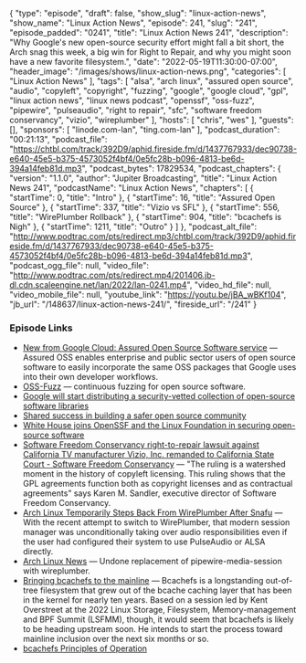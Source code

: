 {
  "type": "episode",
  "draft": false,
  "show_slug": "linux-action-news",
  "show_name": "Linux Action News",
  "episode": 241,
  "slug": "241",
  "episode_padded": "0241",
  "title": "Linux Action News 241",
  "description": "Why Google's new open-source security effort might fall a bit short, the Arch snag this week, a big win for Right to Repair, and why you might soon have a new favorite filesystem.",
  "date": "2022-05-19T11:30:00-07:00",
  "header_image": "/images/shows/linux-action-news.png",
  "categories": [
    "Linux Action News"
  ],
  "tags": [
    "alsa",
    "arch linux",
    "assured open source",
    "audio",
    "copyleft",
    "copyright",
    "fuzzing",
    "google",
    "google cloud",
    "gpl",
    "linux action news",
    "linux news podcast",
    "openssf",
    "oss-fuzz",
    "pipewire",
    "pulseaudio",
    "right to repair",
    "sfc",
    "software freedom conservancy",
    "vizio",
    "wireplumber"
  ],
  "hosts": [
    "chris",
    "wes"
  ],
  "guests": [],
  "sponsors": [
    "linode.com-lan",
    "ting.com-lan"
  ],
  "podcast_duration": "00:21:13",
  "podcast_file": "https://chtbl.com/track/392D9/aphid.fireside.fm/d/1437767933/dec90738-e640-45e5-b375-4573052f4bf4/0e5fc28b-b096-4813-be6d-394a14feb81d.mp3",
  "podcast_bytes": 17829534,
  "podcast_chapters": {
    "version": "1.1.0",
    "author": "Jupiter Broadcasting",
    "title": "Linux Action News 241",
    "podcastName": "Linux Action News",
    "chapters": [
      {
        "startTime": 0,
        "title": "Intro"
      },
      {
        "startTime": 16,
        "title": "Assured Open Source"
      },
      {
        "startTime": 337,
        "title": "Vizio vs SFL"
      },
      {
        "startTime": 556,
        "title": "WirePlumber Rollback"
      },
      {
        "startTime": 904,
        "title": "bcachefs is Nigh"
      },
      {
        "startTime": 1211,
        "title": "Outro"
      }
    ]
  },
  "podcast_alt_file": "http://www.podtrac.com/pts/redirect.mp3/chtbl.com/track/392D9/aphid.fireside.fm/d/1437767933/dec90738-e640-45e5-b375-4573052f4bf4/0e5fc28b-b096-4813-be6d-394a14feb81d.mp3",
  "podcast_ogg_file": null,
  "video_file": "http://www.podtrac.com/pts/redirect.mp4/201406.jb-dl.cdn.scaleengine.net/lan/2022/lan-0241.mp4",
  "video_hd_file": null,
  "video_mobile_file": null,
  "youtube_link": "https://youtu.be/jBA_wBKf104",
  "jb_url": "/148637/linux-action-news-241/",
  "fireside_url": "/241"
}


### Episode Links

  * [New from Google Cloud: Assured Open Source Software service](https://cloud.google.com/blog/products/identity-security/introducing-assured-open-source-software-service "New from Google Cloud: Assured Open Source Software service") — Assured OSS enables enterprise and public sector users of open source software to easily incorporate the same OSS packages that Google uses into their own developer workflows.
  * [OSS-Fuzz](https://github.com/google/oss-fuzz "OSS-Fuzz") — continuous fuzzing for open source software.
  * [Google will start distributing a security-vetted collection of open-source software libraries](https://www.theverge.com/2022/5/17/23097529/google-assured-open-source-software-security-vetted-libraries "Google will start distributing a security-vetted collection of open-source software libraries")
  * [Shared success in building a safer open source community](https://blog.google/technology/safety-security/shared-success-in-building-a-safer-open-source-community/ "Shared success in building a safer open source community")
  * [White House joins OpenSSF and the Linux Foundation in securing open-source software](https://www.zdnet.com/article/white-house-joins-openssf-and-the-linux-foundation-in-securing-open-source-software/ "White House joins OpenSSF and the Linux Foundation in securing open-source software")
  * [Software Freedom Conservancy right-to-repair lawsuit against California TV manufacturer Vizio, Inc. remanded to California State Court - Software Freedom Conservancy](https://sfconservancy.org/news/2022/may/16/vizio-remand-win/ "Software Freedom Conservancy right-to-repair lawsuit against California TV manufacturer Vizio, Inc. remanded to California State Court - Software Freedom Conservancy") — "The ruling is a watershed moment in the history of copyleft licensing. This ruling shows that the GPL agreements function both as copyright licenses and as contractual agreements" says Karen M. Sandler, executive director of Software Freedom Conservancy.
  * [Arch Linux Temporarily Steps Back From WirePlumber After Snafu](https://www.phoronix.com/scan.php?page=news_item&px=Arch-Linux-WirePlumber-Snafu "Arch Linux Temporarily Steps Back From WirePlumber After Snafu") — With the recent attempt to switch to WirePlumber, that modern session manager was unconditionally taking over audio responsibilities even if the user had configured their system to use PulseAudio or ALSA directly.
  * [Arch Linux News](https://archlinux.org/news/undone-replacement-of-pipewire-media-session-with-wireplumber/ "Arch Linux News") — Undone replacement of pipewire-media-session with wireplumber.
  * [Bringing bcachefs to the mainline](https://lwn.net/Articles/895266/ "Bringing bcachefs to the mainline") — Bcachefs is a longstanding out-of-tree filesystem that grew out of the bcache caching layer that has been in the kernel for nearly ten years. Based on a session led by Kent Overstreet at the 2022 Linux Storage, Filesystem, Memory-management and BPF Summit (LSFMM), though, it would seem that bcachefs is likely to be heading upstream soon. He intends to start the process toward mainline inclusion over the next six months or so.
  * [bcachefs Principles of Operation](https://bcachefs.org/bcachefs-principles-of-operation.pdf "bcachefs Principles of Operation")


